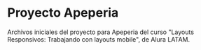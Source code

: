 # Proyecto Apeperia

Archivos iniciales del proyecto para Apeperia del curso "Layouts Responsivos: Trabajando con layouts mobile", de Alura LATAM.